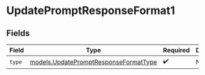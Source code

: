 # UpdatePromptResponseFormat1


## Fields

| Field                                                                                | Type                                                                                 | Required                                                                             | Description                                                                          |
| ------------------------------------------------------------------------------------ | ------------------------------------------------------------------------------------ | ------------------------------------------------------------------------------------ | ------------------------------------------------------------------------------------ |
| `type`                                                                               | [models.UpdatePromptResponseFormatType](../models/updatepromptresponseformattype.md) | :heavy_check_mark:                                                                   | N/A                                                                                  |